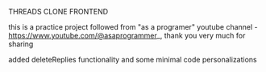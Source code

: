 THREADS CLONE FRONTEND

this is a practice project followed from "as a programer" youtube channel -https://www.youtube.com/@asaprogrammer_, thank you very much for sharing

added deleteReplies functionality and some minimal code personalizations
